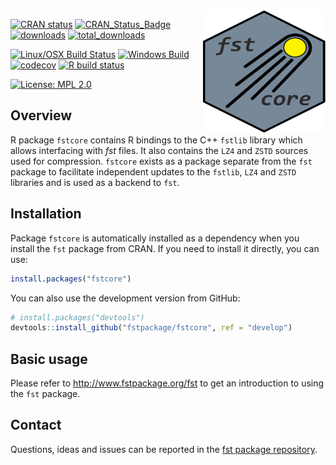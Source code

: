 
<img src="fstcore.png" align="right" height="196" width="196" />

<!-- badges: start -->
  [![CRAN status](https://cranchecks.info/badges/flavor/release/fstcore)](https://cran.r-project.org/web/checks/check_results_fstcore.html)
  [![CRAN\_Status\_Badge](http://www.r-pkg.org/badges/version/fstcore)](https://cran.r-project.org/package=fstcore)
  [![downloads](http://cranlogs.r-pkg.org/badges/fstcore)](http://cran.rstudio.com/web/packages/fstcore/index.html)
  [![total\_downloads](https://cranlogs.r-pkg.org/badges/grand-total/fstcore)](http://cran.rstudio.com/web/packages/fstcore/index.html)

  [![Linux/OSX Build Status](https://travis-ci.org/fstpackage/fstcore.svg?branch=develop)](https://travis-ci.org/fstpackage/fstcore)
  [![Windows Build](https://ci.appveyor.com/api/projects/status/alg12npmm08564v6?svg=true)](https://ci.appveyor.com/project/fstpackage/fstcore)
  [![codecov](https://codecov.io/gh/fstpackage/fstcore/branch/develop/graph/badge.svg)](https://codecov.io/gh/fstpackage/fstcore)
  [![R build status](https://github.com/MarcusKlik/fstcore/workflows/R-CMD-check/badge.svg)](https://github.com/MarcusKlik/fstcore/actions)
<!-- badges: end -->

[![License: MPL 2.0](https://img.shields.io/badge/License-MPL%202.0-brightgreen.svg)](https://opensource.org/licenses/MPL-2.0)


## Overview

R package `fstcore` contains R bindings to the C++ `fstlib` library which allows interfacing with _fst_ files.
It also contains the `LZ4` and `ZSTD` sources used for compression. `fstcore` exists as a package separate from the
`fst` package to facilitate independent updates to the `fstlib`, `LZ4` and `ZSTD` libraries and is used as a
backend to `fst`.


## Installation

Package `fstcore` is automatically installed as a dependency when you install the `fst` package from CRAN.
If you need to install it directly, you can use:

``` r
install.packages("fstcore")
```

You can also use the development version from GitHub:

``` r
# install.packages("devtools")
devtools::install_github("fstpackage/fstcore", ref = "develop")
```

## Basic usage

Please refer to http://www.fstpackage.org/fst to get an introduction to using the `fst` package.


## Contact

Questions, ideas and issues can be reported in the [fst package repository](https://github.com/fstpackage/fst).
